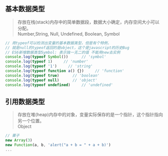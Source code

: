 ## 基本数据类型 
> 存放在栈(stack)内存中的简单数据段，数据大小确定，内存空间大小可以分配。  
> Number,String, Null, Undefined, Boolean, Symbol
```js
// 用typeof可以检测出变量的基本数据类型，但是有个特例，
// 就是null的typeof返回的是object，这个是javascript的历史Bug
// ES6新增数据类型Symbol: 表示独一无二的值 不能用new去实例
console.log(typeof Symbol())      // 'symbol'
console.log(typeof 1)     // 'number'
console.log(typeof '1')     // 'string'
console.log(typeof function a() {})     // 'function'
console.log(typeof true)      // 'boolean'
console.log(typeof null)      // 'object'
console.log(typeof undefined)     // 'undefined'
```
## 引用数据类型
> 存放在堆(heap)内存中的对象，变量实际保存的是一个指针，这个指针指向另一个位置。     
> Object
```js
// 栗子 
new Array(3) 
new Function(a, b, 'alert("a + b = " + a + b)')
...
```
